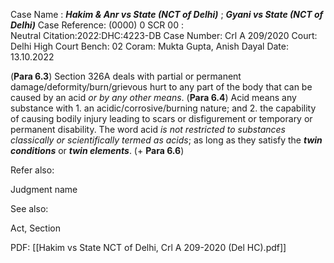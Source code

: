 Case Name : ***Hakim & Anr vs State (NCT of Delhi)*** ; ***Gyani vs State (NCT of Delhi)***
Case Reference: (0000) 0 SCR 00 :  
Neutral Citation:2022:DHC:4223-DB
Case Number: Crl A 209/2020
Court: Delhi High Court
Bench: 02
Coram: Mukta Gupta, Anish Dayal
Date: 13.10.2022

(**Para 6.3**) Section 326A deals with partial or permanent damage/deformity/burn/grievous hurt to any part of the body that can be caused by an acid *or by any other means*.
(**Para 6.4**) Acid means any substance with
	1. an acidic/corrosive/burning nature; and
	2. the capability of causing bodily injury leading to scars or disfigurement or temporary or permanent disability.
	The word acid *is not restricted to substances classically or scientifically termed as acids*; as long as they satisfy the ***twin conditions*** or ***twin elements***. (+ **Para 6.6**)

Refer also:

Judgment name

See also:
 
Act, Section

PDF:
[[Hakim vs State NCT of Delhi, Crl A 209-2020 (Del HC).pdf]]